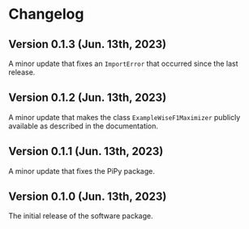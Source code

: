 # Changelog

## Version 0.1.3 (Jun. 13th, 2023)

A minor update that fixes an `ImportError` that occurred since the last release.

## Version 0.1.2 (Jun. 13th, 2023)

A minor update that makes the class `ExampleWiseF1Maximizer` publicly available as described in the documentation.

## Version 0.1.1 (Jun. 13th, 2023)

A minor update that fixes the PiPy package.

## Version 0.1.0 (Jun. 13th, 2023)

The initial release of the software package.
